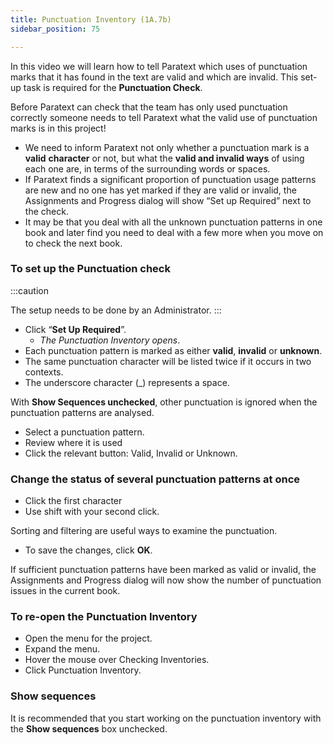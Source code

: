 ```yaml
---
title: Punctuation Inventory (1A.7b)
sidebar_position: 75

---
```






In this video we will learn how to tell Paratext which uses of punctuation marks that it has found in the text are valid and which are invalid. This set-up task is required for the **Punctuation Check**.


Before Paratext can check that the team has only used punctuation correctly someone needs to tell Paratext what the valid use of punctuation marks is in this project!

- We need to inform Paratext not only whether a punctuation mark is a **valid** **character** or not, but what the **valid and invalid ways** of using each one are, in terms of the surrounding words or spaces.
- If Paratext finds a significant proportion of punctuation usage patterns are new and no one has yet marked if they are valid or invalid, the Assignments and Progress dialog will show “Set up Required” next to the check.
- It may be that you deal with all the unknown punctuation patterns in one book and later find you need to deal with a few more when you move on to check the next book.

### To set up the Punctuation check


:::caution


The setup needs to be done by an Administrator. :::

- Click “**Set Up Required**”.
	- _The Punctuation Inventory opens_.
- Each punctuation pattern is marked as either **valid**, **invalid** or **unknown**.
- The same punctuation character will be listed twice if it occurs in two contexts.
- The underscore character (_) represents a space.

With **Show Sequences unchecked**, other punctuation is ignored when the punctuation patterns are analysed.

- Select a punctuation pattern.
- Review where it is used
- Click the relevant button: Valid, Invalid or Unknown.

### Change the status of several punctuation patterns at once

- Click the first character
- Use shift with your second click.

Sorting and filtering are useful ways to examine the punctuation.

- To save the changes, click **OK**.

If sufficient punctuation patterns have been marked as valid or invalid, the Assignments and Progress dialog will now show the number of punctuation issues in the current book.


### To re-open the Punctuation Inventory

- Open the menu for the project.
- Expand the menu.
- Hover the mouse over Checking Inventories.
- Click Punctuation Inventory.

### Show sequences


It is recommended that you start working on the punctuation inventory with the **Show sequences** box unchecked.


